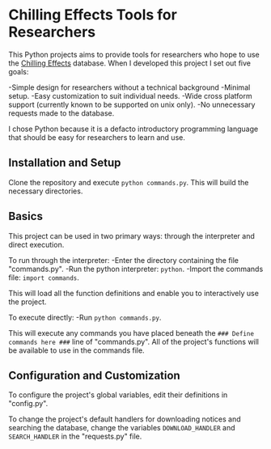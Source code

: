 Chilling Effects Tools for Researchers
==============

This Python projects aims to provide tools for researchers who hope to use the [Chilling Effects](http://chillingeffects.org) database. When I developed this project I set out five goals:

-Simple design for researchers without a technical background
-Minimal setup.
-Easy customization to suit individual needs.
-Wide cross platform support (currently known to be supported on unix only).
-No unnecessary requests made to the database.

I chose Python because it is a defacto introductory programming language that should be easy for researchers to learn and use.

Installation and Setup
--------------

Clone the repository and execute `python commands.py`. This will build the necessary directories.

Basics
--------------

This project can be used in two primary ways: through the interpreter and direct execution.

To run through the interpreter:
-Enter the directory containing the file "commands.py".
-Run the python interpreter: `python`.
-Import the commands file: `import commands`.

This will load all the function definitions and enable you to interactively use the project.

To execute directly:
-Run `python commands.py`.

This will execute any commands you have placed beneath the `### Define commands here ###` line of "commands.py". All of the project's functions will be available to use in the commands file.


Configuration and Customization
--------------

To configure the project's global variables, edit their definitions in "config.py".

To change the project's default handlers for downloading notices and searching the database, change the variables `DOWNLOAD_HANDLER` and `SEARCH_HANDLER` in the "requests.py" file.